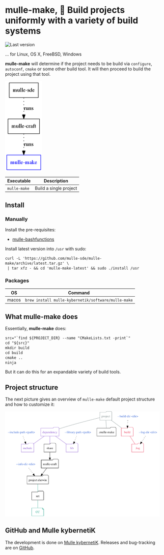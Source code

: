 # mulle-make, 🤖 Build projects uniformly with a variety of build systems

![Last version](https://img.shields.io/github/tag/{{PUBLISHER}}/mulle-make.svg)

... for Linux, OS X, FreeBSD, Windows

**mulle-make** will determine if the project needs to
be build via `configure`, `autoconf`, `cmake` or some other build tool.
It will then proceed to build the project using that tool.

![](dox/mulle-sde-overview.png)


Executable   | Description
-------------|--------------------------------
`mulle-make` | Build a single project


## Install

### Manually

Install the pre-requisites:

* [mulle-bashfunctions](https://github.com/mulle-nat/mulle-bashfunctions)


Install latest version into `/usr` with sudo:

```
curl -L 'https://github.com/mulle-sde/mulle-make/archive/latest.tar.gz' \
 | tar xfz - && cd 'mulle-make-latest' && sudo ./install /usr
```

### Packages

OS    | Command
------|------------------------------------
macos | `brew install mulle-kybernetik/software/mulle-make`



## What **mulle-make** does

Essentially, **mulle-make** does:

```
src="`find ${PROJECT_DIR} --name "CMakeLists.txt -print`"
cd "${src}"
mkdir build
cd build
cmake ..
ninja
```

But it can do this for an expandable variety of build tools.


## Project structure

The next picture gives an overview of `mulle-make` default project structure
and how to customize it:

![](dox/overview.png)


## GitHub and Mulle kybernetiK

The development is done on
[Mulle kybernetiK](https://www.mulle-kybernetik.com/software/git/mulle-make/master).
Releases and bug-tracking are on [GitHub](https://github.com/{{PUBLISHER}}/mulle-make).
